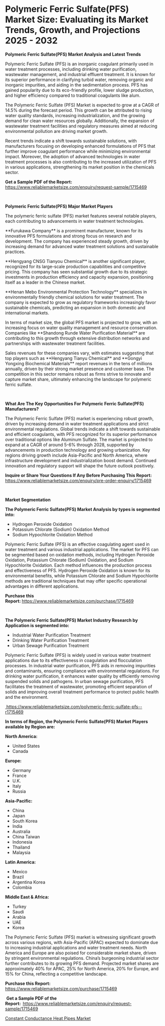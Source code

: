 <p><h1>Polymeric Ferric Sulfate(PFS) Market Size: Evaluating its Market Trends, Growth, and Projections 2025 - 2032</h1></p><p><strong>Polymeric Ferric Sulfate(PFS) Market Analysis and Latest Trends</strong></p>
<p><p>Polymeric Ferric Sulfate (PFS) is an inorganic coagulant primarily used in water treatment processes, including drinking water purification, wastewater management, and industrial effluent treatment. It is known for its superior performance in clarifying turbid water, removing organic and inorganic impurities, and aiding in the sedimentation process. PFS has gained popularity due to its eco-friendly profile, lower sludge production, and higher efficiency compared to traditional coagulants like alum.</p><p>The Polymeric Ferric Sulfate (PFS) Market is expected to grow at a CAGR of 14.5% during the forecast period. This growth can be attributed to rising water quality standards, increasing industrialization, and the growing demand for clean water resources globally. Additionally, the expansion of wastewater treatment facilities and regulatory measures aimed at reducing environmental pollution are driving market growth. </p><p>Recent trends indicate a shift towards sustainable solutions, with manufacturers focusing on developing enhanced formulations of PFS that further improve coagulant performance while minimizing environmental impact. Moreover, the adoption of advanced technologies in water treatment processes is also contributing to the increased utilization of PFS in various applications, strengthening its market position in the chemicals sector.</p></p>
<p><strong>Get a Sample PDF of the Report:&nbsp;</strong> <a href="https://www.reliablemarketsize.com/enquiry/request-sample/1715469?utm_campaign=2625&utm_medium=2&utm_source=Github&utm_content=ia&utm_term=28032025&utm_id=polymeric-ferric-sulfatepfs">https://www.reliablemarketsize.com/enquiry/request-sample/1715469</a></p>
<p>&nbsp;</p>
<p><strong>Polymeric Ferric Sulfate(PFS) Major Market Players</strong></p>
<p><p>The polymeric ferric sulfate (PFS) market features several notable players, each contributing to advancements in water treatment technologies. </p><p>**Furukawa Company** is a prominent manufacturer, known for its innovative PFS formulations and strong focus on research and development. The company has experienced steady growth, driven by increasing demand for advanced water treatment solutions and sustainable practices. </p><p>**Hengyang CNSG Tianyou Chemical** is another significant player, recognized for its large-scale production capabilities and competitive pricing. This company has seen substantial growth due to its strategic investments in production efficiency and capacity expansion, positioning itself as a leader in the Chinese market.</p><p>**Henan Mebo Environmental Protection Technology** specializes in environmentally friendly chemical solutions for water treatment. The company is expected to grow as regulatory frameworks increasingly favor sustainable chemicals, predicting an expansion in both domestic and international markets.</p><p>In terms of market size, the global PFS market is projected to grow, with an increasing focus on water quality management and resource conservation. Companies like **Shandong Runde Water Purification Material** are contributing to this growth through extensive distribution networks and partnerships with wastewater treatment facilities.</p><p>Sales revenues for these companies vary, with estimates suggesting that top players such as **Hengyang Tianyu Chemical** and **Gongyi Yongxing Biochemical Materials** report revenues in the tens of millions annually, driven by their strong market presence and customer base. The competition in this sector remains robust as firms strive to innovate and capture market share, ultimately enhancing the landscape for polymeric ferric sulfate. </p></p>
<p>&nbsp;</p>
<p><strong>What Are The Key Opportunities For Polymeric Ferric Sulfate(PFS) Manufacturers?</strong></p>
<p><p>The Polymeric Ferric Sulfate (PFS) market is experiencing robust growth, driven by increasing demand in water treatment applications and strict environmental regulations. Global trends indicate a shift towards sustainable and efficient coagulants, with PFS recognized for its superior performance over traditional options like Aluminum Sulfate. The market is projected to expand at a CAGR of around 5-6% through 2028, supported by advancements in production technology and growing urbanization. Key regions driving growth include Asia-Pacific and North America, where infrastructure development and industrialization boost demand. Continued innovation and regulatory support will shape the future outlook positively.</p></p>
<p><strong>Inquire or Share Your Questions If Any Before Purchasing This Report:</strong> <a href="https://www.reliablemarketsize.com/enquiry/pre-order-enquiry/1715469?utm_campaign=2625&utm_medium=2&utm_source=Github&utm_content=ia&utm_term=28032025&utm_id=polymeric-ferric-sulfatepfs">https://www.reliablemarketsize.com/enquiry/pre-order-enquiry/1715469</a></p>
<p>&nbsp;</p>
<p><strong>Market Segmentation</strong></p>
<p><strong>The Polymeric Ferric Sulfate(PFS) Market Analysis by types is segmented into:</strong></p>
<p><ul><li>Hydrogen Peroxide Oxidation</li><li>Potassium Chlorate (Sodium) Oxidation Method</li><li>Sodium Hypochlorite Oxidation Method</li></ul></p>
<p><p>Polymeric Ferric Sulfate (PFS) is an effective coagulating agent used in water treatment and various industrial applications. The market for PFS can be segmented based on oxidation methods, including Hydrogen Peroxide Oxidation, Potassium Chlorate (Sodium) Oxidation, and Sodium Hypochlorite Oxidation. Each method influences the production process and effectiveness of PFS. Hydrogen Peroxide Oxidation is known for its environmental benefits, while Potassium Chlorate and Sodium Hypochlorite methods are traditional techniques that may offer specific operational advantages in different applications.</p></p>
<p><strong>Purchase this Report:&nbsp;</strong><a href="https://www.reliablemarketsize.com/purchase/1715469?utm_campaign=2625&utm_medium=2&utm_source=Github&utm_content=ia&utm_term=28032025&utm_id=polymeric-ferric-sulfatepfs">https://www.reliablemarketsize.com/purchase/1715469</a></p>
<p>&nbsp;</p>
<p><strong>The Polymeric Ferric Sulfate(PFS) Market Industry Research by Application is segmented into:</strong></p>
<p><ul><li>Industrial Water Purification Treatment</li><li>Drinking Water Purification Treatment</li><li>Urban Sewage Purification Treatment</li></ul></p>
<p><p>Polymeric Ferric Sulfate (PFS) is widely used in various water treatment applications due to its effectiveness in coagulation and flocculation processes. In industrial water purification, PFS aids in removing impurities and contaminants, ensuring compliance with environmental regulations. For drinking water purification, it enhances water quality by efficiently removing suspended solids and pathogens. In urban sewage purification, PFS facilitates the treatment of wastewater, promoting efficient separation of solids and improving overall treatment performance to protect public health and the environment.</p></p>
<p><a href="https://www.reliablemarketsize.com/polymeric-ferric-sulfate-pfs--r1715469?utm_campaign=2625&utm_medium=2&utm_source=Github&utm_content=ia&utm_term=28032025&utm_id=polymeric-ferric-sulfatepfs">&nbsp;https://www.reliablemarketsize.com/polymeric-ferric-sulfate-pfs--r1715469</a></p>
<p><strong>In terms of Region, the Polymeric Ferric Sulfate(PFS) Market Players available by Region are:</strong></p>
<p>
    <p> <strong> North America: </strong>
        <ul>
            <li>United States</li>
            <li>Canada</li>
        </ul>
        </p> 
    <p> <strong> Europe: </strong>
        <ul>
            <li>Germany</li>
            <li>France</li>
            <li>U.K.</li>
            <li>Italy</li>
            <li>Russia</li>
        </ul>
        </p> 
    <p> <strong> Asia-Pacific: </strong>
        <ul>
            <li>China</li>
            <li>Japan</li>
            <li>South Korea</li>
            <li>India</li>
            <li>Australia</li>
            <li>China Taiwan</li>
            <li>Indonesia</li>
            <li>Thailand</li>
            <li>Malaysia</li>
        </ul>
        </p> 
    <p> <strong> Latin America: </strong>
        <ul>
            <li>Mexico</li>
            <li>Brazil</li>
            <li>Argentina Korea</li>
            <li>Colombia</li>
        </ul>
        </p> 
    <p> <strong> Middle East & Africa: </strong>
        <ul>
            <li>Turkey</li>
            <li>Saudi</li>
            <li>Arabia</li>
            <li>UAE</li>
            <li>Korea</li>
        </ul>
    </p>
    </p>
<p><p>The Polymeric Ferric Sulfate (PFS) market is witnessing significant growth across various regions, with Asia-Pacific (APAC) expected to dominate due to increasing industrial applications and water treatment needs. North America and Europe are also poised for considerable market share, driven by stringent environmental regulations. China’s burgeoning industrial sector further contributes to its growing PFS demand. Projected market shares are approximately 40% for APAC, 25% for North America, 20% for Europe, and 15% for China, reflecting a competitive landscape.</p></p>
<p><strong>Purchase this Report: </strong><a href="https://www.reliablemarketsize.com/purchase/1715469?utm_campaign=2625&utm_medium=2&utm_source=Github&utm_content=ia&utm_term=28032025&utm_id=polymeric-ferric-sulfatepfs">https://www.reliablemarketsize.com/purchase/1715469</a></p>
<p>&nbsp;<strong>Get a Sample PDF of the Report:&nbsp;&nbsp;</strong><a href="https://www.reliablemarketsize.com/enquiry/request-sample/1715469?utm_campaign=2625&utm_medium=2&utm_source=Github&utm_content=ia&utm_term=28032025&utm_id=polymeric-ferric-sulfatepfs">https://www.reliablemarketsize.com/enquiry/request-sample/1715469</a></p>
<p><strong></strong></p>
<p><p><a href="https://github.com/pearlinewhite4692/Market-Research-Report-List-1/blob/main/constant-conductance-heat-pipes-market.md?utm_campaign=2625&utm_medium=2&utm_source=Github&utm_content=ia&utm_term=28032025&utm_id=polymeric-ferric-sulfatepfs">Constant Conductance Heat Pipes Market</a></p></p>